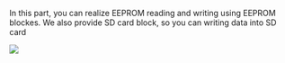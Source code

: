 
In this part, you can realize EEPROM reading and writing using EEPROM blockes. We also provide SD card block, so you can writing data into SD card

![](https://github.com/xbed/Mixly_Arduino/blob/master/wiki_pic/storage-en1.png)